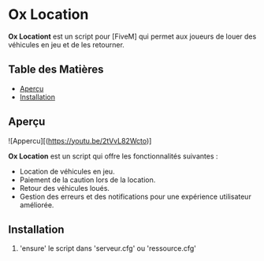 # Ox Location

**Ox Locationt** est un script pour [FiveM] qui permet aux joueurs de louer des véhicules en jeu et de les retourner.

## Table des Matières

- [Aperçu](#aperçu)
- [Installation](#installation)

## Aperçu

![Appercu][(https://youtu.be/2tVvL82Wcto)]

**Ox Location** est un script qui offre les fonctionnalités suivantes :

- Location de véhicules en jeu.
- Paiement de la caution lors de la location.
- Retour des véhicules loués.
- Gestion des erreurs et des notifications pour une expérience utilisateur améliorée.

## Installation

1. 'ensure' le script dans 'serveur.cfg' ou 'ressource.cfg'



